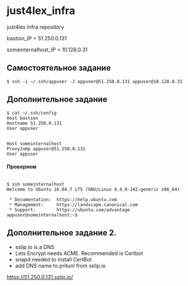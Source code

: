 # just4lex_infra
just4lex Infra repository


bastion_IP = 51.250.0.131

someinternalhost_IP = 10.128.0.31

## Самостоятельное задание
`$ ssh -i ~/.ssh/appuser -J appuser@51.250.0.131 appuser@10.128.0.31`
## Дополнительное задание
```
$ cat ~/.ssh/config
Host bastion
Hostname 51.250.0.131
User appuser


Host someinternalhost
ProxyJump appuser@51.250.0.131
User appuser
```

#### Проверяем
```

$ ssh someinternalhost
Welcome to Ubuntu 16.04.7 LTS (GNU/Linux 4.4.0-142-generic x86_64)

 * Documentation:  https://help.ubuntu.com
 * Management:     https://landscape.canonical.com
 * Support:        https://ubuntu.com/advantage
appuser@someinternalhost:~$
```
## Дополнительное задание 2.
- sslip.io is a DNS
- Lets Encrypt needs ACME. Recommended is Certbot
- snapd needed to install CertBot
- add DNS name to pritunl from sslip.io


https://51.250.0.131.sslip.io/
